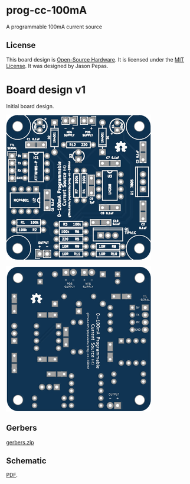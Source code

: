 # prog-cc-100mA
A programmable 100mA current source

## License

This board design is [Open-Source Hardware](http://www.oshwa.org/definition/).  It is licensed under the [MIT License](http://opensource.org/licenses/MIT).  It was designed by Jason Pepas.

# Board design v1

Initial board design.

![](kicad/releases/v1/top.png)

![](kicad/releases/v1/bottom.png)

## Gerbers

[gerbers.zip](kicad/releases/v1/gerbers.zip)

## Schematic

[PDF](kicad/releases/v1/opamp-vos-schematic.pdf).
